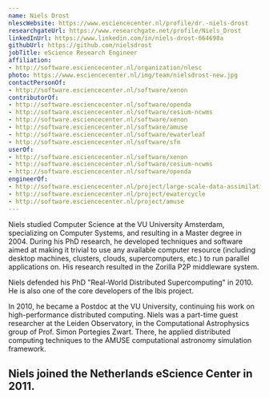 ```yaml
---
name: Niels Drost
nlescWebsite: https://www.esciencecenter.nl/profile/dr.-niels-drost
researchgateUrl: https://www.researchgate.net/profile/Niels_Drost
linkedInUrl: https://www.linkedin.com/in/niels-drost-664698a
githubUrl: https://github.com/nielsdrost
jobTitle: eScience Research Engineer
affiliation:
- http://software.esciencecenter.nl/organization/nlesc
photo: https://www.esciencecenter.nl/img/team/nielsdrost-new.jpg
contactPersonOf:
- http://software.esciencecenter.nl/software/xenon
contributorOf:
- http://software.esciencecenter.nl/software/openda
- http://software.esciencecenter.nl/software/cesium-ncwms
- http://software.esciencecenter.nl/software/xenon
- http://software.esciencecenter.nl/software/amuse
- http://software.esciencecenter.nl/software/ewaterleaf
- http://software.esciencecenter.nl/software/sfm
userOf:
- http://software.esciencecenter.nl/software/xenon
- http://software.esciencecenter.nl/software/cesium-ncwms
- http://software.esciencecenter.nl/software/openda
engineerOf:
- http://software.esciencecenter.nl/project/large-scale-data-assimilation
- http://software.esciencecenter.nl/project/ewatercycle
- http://software.esciencecenter.nl/project/amuse
---
```

Niels studied Computer Science at the VU University Amsterdam, specializing on Computer Systems, and resulting in a Master degree in 2004. During his PhD research, he developed techniques and software aimed at making it trivial to use any available computer resource (including desktop machines, clusters, clouds, supercomputers, etc.) to run parallel applications on. His research resulted in the Zorilla P2P middleware system.

Niels defended his PhD "Real-World Distributed Supercomputing" in 2010. He is also one of the core developers of the Ibis project.

In 2010, he became a Postdoc at the VU University, continuing his work on high-performance distributed computing. Niels was a part-time guest researcher at the Leiden Observatory, in the Computational Astrophysics group of Prof. Simon Portegies Zwart. There, he applied distributed computing techniques to the AMUSE computational astronomy simulation framework.

Niels joined the Netherlands eScience Center in 2011.
---
